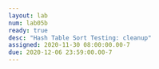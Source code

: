 ```yaml
---
layout: lab
num: lab05b
ready: true
desc: "Hash Table Sort Testing: cleanup"
assigned: 2020-11-30 08:00:00.00-7
due: 2020-12-06 23:59:00.00-7
---
```

